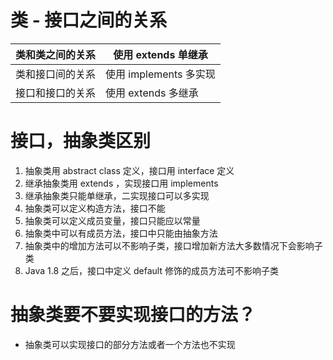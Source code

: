 # 类 - 接口之间的关系

| 类和类之间的关系 | 使用 extends         单继承  |
| ---------------- | ---------------------------- |
| 类和接口间的关系 | 使用 implements   多实现     |
| 接口和接口的关系 | 使用 extends          多继承 |





# 接口，抽象类区别

1. 抽象类用 abstract class 定义，接口用 interface 定义
2. 继承抽象类用 extends ，实现接口用 implements
3. 继承抽象类只能单继承，二实现接口可以多实现
4. 抽象类可以定义构造方法，接口不能
5. 抽象类可以定义成员变量，接口只能应以常量
6. 抽象类中可以有成员方法，接口中只能由抽象方法
7. 抽象类中的增加方法可以不影响子类，接口增加新方法大多数情况下会影响子类
8. Java 1.8 之后，接口中定义 default 修饰的成员方法可不影响子类



# 抽象类要不要实现接口的方法？

- 抽象类可以实现接口的部分方法或者一个方法也不实现
